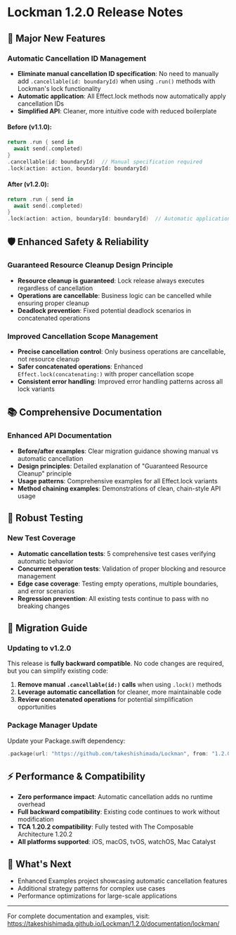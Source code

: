# Lockman 1.2.0 Release Notes

## 🚀 Major New Features

### Automatic Cancellation ID Management
- **Eliminate manual cancellation ID specification**: No need to manually add `.cancellable(id: boundaryId)` when using `.run()` methods with Lockman's lock functionality
- **Automatic application**: All Effect.lock methods now automatically apply cancellation IDs
- **Simplified API**: Cleaner, more intuitive code with reduced boilerplate

#### Before (v1.1.0):
```swift
return .run { send in
  await send(.completed)
}
.cancellable(id: boundaryId)  // Manual specification required
.lock(action: action, boundaryId: boundaryId)
```

#### After (v1.2.0):
```swift
return .run { send in
  await send(.completed)
}
.lock(action: action, boundaryId: boundaryId)  // Automatic application!
```

## 🛡️ Enhanced Safety & Reliability

### Guaranteed Resource Cleanup Design Principle
- **Resource cleanup is guaranteed**: Lock release always executes regardless of cancellation
- **Operations are cancellable**: Business logic can be cancelled while ensuring proper cleanup
- **Deadlock prevention**: Fixed potential deadlock scenarios in concatenated operations

### Improved Cancellation Scope Management
- **Precise cancellation control**: Only business operations are cancellable, not resource cleanup
- **Safer concatenated operations**: Enhanced `Effect.lock(concatenating:)` with proper cancellation scope
- **Consistent error handling**: Improved error handling patterns across all lock variants

## 📚 Comprehensive Documentation

### Enhanced API Documentation
- **Before/after examples**: Clear migration guidance showing manual vs automatic cancellation
- **Design principles**: Detailed explanation of "Guaranteed Resource Cleanup" principle
- **Usage patterns**: Comprehensive examples for all Effect.lock variants
- **Method chaining examples**: Demonstrations of clean, chain-style API usage

## 🧪 Robust Testing

### New Test Coverage
- **Automatic cancellation tests**: 5 comprehensive test cases verifying automatic behavior
- **Concurrent operation tests**: Validation of proper blocking and resource management
- **Edge case coverage**: Testing empty operations, multiple boundaries, and error scenarios
- **Regression prevention**: All existing tests continue to pass with no breaking changes

## 🔄 Migration Guide

### Updating to v1.2.0

This release is **fully backward compatible**. No code changes are required, but you can simplify existing code:

1. **Remove manual `.cancellable(id:)` calls** when using `.lock()` methods
2. **Leverage automatic cancellation** for cleaner, more maintainable code
3. **Review concatenated operations** for potential simplification opportunities

### Package Manager Update

Update your Package.swift dependency:

```swift
.package(url: "https://github.com/takeshishimada/Lockman", from: "1.2.0")
```

## ⚡ Performance & Compatibility

- **Zero performance impact**: Automatic cancellation adds no runtime overhead
- **Full backward compatibility**: Existing code continues to work without modification
- **TCA 1.20.2 compatibility**: Fully tested with The Composable Architecture 1.20.2
- **All platforms supported**: iOS, macOS, tvOS, watchOS, Mac Catalyst

## 🎯 What's Next

- Enhanced Examples project showcasing automatic cancellation features
- Additional strategy patterns for complex use cases
- Performance optimizations for large-scale applications

---

For complete documentation and examples, visit: https://takeshishimada.github.io/Lockman/1.2.0/documentation/lockman/